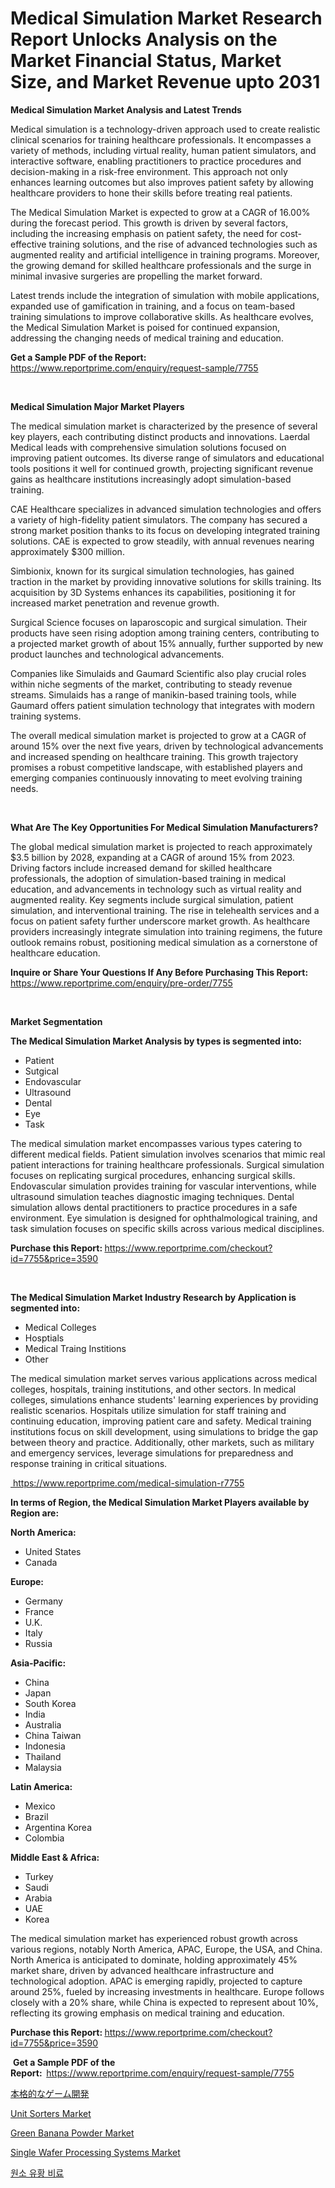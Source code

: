 <p><h1>Medical Simulation Market Research Report Unlocks Analysis on the Market Financial Status, Market Size, and Market Revenue upto 2031</h1></p><p><strong>Medical Simulation Market Analysis and Latest Trends</strong></p>
<p><p>Medical simulation is a technology-driven approach used to create realistic clinical scenarios for training healthcare professionals. It encompasses a variety of methods, including virtual reality, human patient simulators, and interactive software, enabling practitioners to practice procedures and decision-making in a risk-free environment. This approach not only enhances learning outcomes but also improves patient safety by allowing healthcare providers to hone their skills before treating real patients.</p><p>The Medical Simulation Market is expected to grow at a CAGR of 16.00% during the forecast period. This growth is driven by several factors, including the increasing emphasis on patient safety, the need for cost-effective training solutions, and the rise of advanced technologies such as augmented reality and artificial intelligence in training programs. Moreover, the growing demand for skilled healthcare professionals and the surge in minimal invasive surgeries are propelling the market forward. </p><p>Latest trends include the integration of simulation with mobile applications, expanded use of gamification in training, and a focus on team-based training simulations to improve collaborative skills. As healthcare evolves, the Medical Simulation Market is poised for continued expansion, addressing the changing needs of medical training and education.</p></p>
<p><strong>Get a Sample PDF of the Report:&nbsp;</strong> <a href="https://www.reportprime.com/enquiry/request-sample/7755">https://www.reportprime.com/enquiry/request-sample/7755</a></p>
<p>&nbsp;</p>
<p><strong>Medical Simulation Major Market Players</strong></p>
<p><p>The medical simulation market is characterized by the presence of several key players, each contributing distinct products and innovations. Laerdal Medical leads with comprehensive simulation solutions focused on improving patient outcomes. Its diverse range of simulators and educational tools positions it well for continued growth, projecting significant revenue gains as healthcare institutions increasingly adopt simulation-based training.</p><p>CAE Healthcare specializes in advanced simulation technologies and offers a variety of high-fidelity patient simulators. The company has secured a strong market position thanks to its focus on developing integrated training solutions. CAE is expected to grow steadily, with annual revenues nearing approximately $300 million.</p><p>Simbionix, known for its surgical simulation technologies, has gained traction in the market by providing innovative solutions for skills training. Its acquisition by 3D Systems enhances its capabilities, positioning it for increased market penetration and revenue growth.</p><p>Surgical Science focuses on laparoscopic and surgical simulation. Their products have seen rising adoption among training centers, contributing to a projected market growth of about 15% annually, further supported by new product launches and technological advancements.</p><p>Companies like Simulaids and Gaumard Scientific also play crucial roles within niche segments of the market, contributing to steady revenue streams. Simulaids has a range of manikin-based training tools, while Gaumard offers patient simulation technology that integrates with modern training systems.</p><p>The overall medical simulation market is projected to grow at a CAGR of around 15% over the next five years, driven by technological advancements and increased spending on healthcare training. This growth trajectory promises a robust competitive landscape, with established players and emerging companies continuously innovating to meet evolving training needs.</p></p>
<p>&nbsp;</p>
<p><strong>What Are The Key Opportunities For Medical Simulation Manufacturers?</strong></p>
<p><p>The global medical simulation market is projected to reach approximately $3.5 billion by 2028, expanding at a CAGR of around 15% from 2023. Driving factors include increased demand for skilled healthcare professionals, the adoption of simulation-based training in medical education, and advancements in technology such as virtual reality and augmented reality. Key segments include surgical simulation, patient simulation, and interventional training. The rise in telehealth services and a focus on patient safety further underscore market growth. As healthcare providers increasingly integrate simulation into training regimens, the future outlook remains robust, positioning medical simulation as a cornerstone of healthcare education.</p></p>
<p><strong>Inquire or Share Your Questions If Any Before Purchasing This Report:</strong> <a href="https://www.reportprime.com/enquiry/pre-order/7755">https://www.reportprime.com/enquiry/pre-order/7755</a></p>
<p>&nbsp;</p>
<p><strong>Market Segmentation</strong></p>
<p><strong>The Medical Simulation Market Analysis by types is segmented into:</strong></p>
<p><ul><li>Patient</li><li>Sutgical</li><li>Endovascular</li><li>Ultrasound</li><li>Dental</li><li>Eye</li><li>Task</li></ul></p>
<p><p>The medical simulation market encompasses various types catering to different medical fields. Patient simulation involves scenarios that mimic real patient interactions for training healthcare professionals. Surgical simulation focuses on replicating surgical procedures, enhancing surgical skills. Endovascular simulation provides training for vascular interventions, while ultrasound simulation teaches diagnostic imaging techniques. Dental simulation allows dental practitioners to practice procedures in a safe environment. Eye simulation is designed for ophthalmological training, and task simulation focuses on specific skills across various medical disciplines.</p></p>
<p><strong>Purchase this Report:&nbsp;</strong><a href="https://www.reportprime.com/checkout?id=7755&price=3590">https://www.reportprime.com/checkout?id=7755&price=3590</a></p>
<p>&nbsp;</p>
<p><strong>The Medical Simulation Market Industry Research by Application is segmented into:</strong></p>
<p><ul><li>Medical Colleges</li><li>Hosptials</li><li>Medical Traing Institions</li><li>Other</li></ul></p>
<p><p>The medical simulation market serves various applications across medical colleges, hospitals, training institutions, and other sectors. In medical colleges, simulations enhance students' learning experiences by providing realistic scenarios. Hospitals utilize simulation for staff training and continuing education, improving patient care and safety. Medical training institutions focus on skill development, using simulations to bridge the gap between theory and practice. Additionally, other markets, such as military and emergency services, leverage simulations for preparedness and response training in critical situations.</p></p>
<p><a href="https://www.reportprime.com/medical-simulation-r7755">&nbsp;https://www.reportprime.com/medical-simulation-r7755</a></p>
<p><strong>In terms of Region, the Medical Simulation Market Players available by Region are:</strong></p>
<p>
    <p> <strong> North America: </strong>
        <ul>
            <li>United States</li>
            <li>Canada</li>
        </ul>
        </p> 
    <p> <strong> Europe: </strong>
        <ul>
            <li>Germany</li>
            <li>France</li>
            <li>U.K.</li>
            <li>Italy</li>
            <li>Russia</li>
        </ul>
        </p> 
    <p> <strong> Asia-Pacific: </strong>
        <ul>
            <li>China</li>
            <li>Japan</li>
            <li>South Korea</li>
            <li>India</li>
            <li>Australia</li>
            <li>China Taiwan</li>
            <li>Indonesia</li>
            <li>Thailand</li>
            <li>Malaysia</li>
        </ul>
        </p> 
    <p> <strong> Latin America: </strong>
        <ul>
            <li>Mexico</li>
            <li>Brazil</li>
            <li>Argentina Korea</li>
            <li>Colombia</li>
        </ul>
        </p> 
    <p> <strong> Middle East & Africa: </strong>
        <ul>
            <li>Turkey</li>
            <li>Saudi</li>
            <li>Arabia</li>
            <li>UAE</li>
            <li>Korea</li>
        </ul>
    </p>
    </p>
<p><p>The medical simulation market has experienced robust growth across various regions, notably North America, APAC, Europe, the USA, and China. North America is anticipated to dominate, holding approximately 45% market share, driven by advanced healthcare infrastructure and technological adoption. APAC is emerging rapidly, projected to capture around 25%, fueled by increasing investments in healthcare. Europe follows closely with a 20% share, while China is expected to represent about 10%, reflecting its growing emphasis on medical training and education.</p></p>
<p><strong>Purchase this Report: </strong><a href="https://www.reportprime.com/checkout?id=7755&price=3590">https://www.reportprime.com/checkout?id=7755&price=3590</a></p>
<p>&nbsp;<strong>Get a Sample PDF of the Report:&nbsp;&nbsp;</strong><a href="https://www.reportprime.com/enquiry/request-sample/7755">https://www.reportprime.com/enquiry/request-sample/7755</a></p>
<p><strong></strong></p>
<p><p><a href="https://medium.com/@qirvhhyf42/serious-games-development-market-%E3%81%AF-%E3%82%B3%E3%82%B9%E3%83%88%E7%AE%A1%E7%90%86%E3%81%A8%E5%8A%B9%E7%8E%87%E5%90%91%E4%B8%8A%E3%82%92%E5%84%AA%E5%85%88%E3%81%97%E3%81%BE%E3%81%99-%E3%81%95%E3%82%89%E3%81%AB-%E5%A0%B1%E5%91%8A%E6%9B%B8%E3%81%AF%E5%B8%82%E5%A0%B4%E3%81%AE%E9%9C%80%E8%A6%81%E9%9D%A2%E3%81%A8%E4%BE%9B%E7%B5%A6%E9%9D%A2%E3%81%AE%E4%B8%A1%E6%96%B9%E3%82%92%E3%82%AB%E3%83%90%E3%83%BC%E3%81%97%E3%81%A6%E3%81%84%E3%81%BE%E3%81%99-serious-games-60776167af9d">本格的なゲーム開発</a></p><p><a href="https://issuu.com/reportprime-2/docs/unit-sorters-market-size-2030.pptx_1b82cc1a8cace9">Unit Sorters Market</a></p><p><a href="https://www.linkedin.com/pulse/green-banana-powder-market-global-regional-analysis-2024-2031-9zddf?trackingId=z%2BrYMmeeTzKhdf13G9Xmaw%3D%3D">Green Banana Powder Market</a></p><p><a href="https://medium.com/@khumanzwollel1/global-single-wafer-processing-systems-market-share-and-growth-opportunities-and-market-size-85cd081a6ccd">Single Wafer Processing Systems Market</a></p><p><a href="https://medium.com/@terina.1/%EC%9B%90%EC%86%8C-%ED%99%A9-%EB%B9%84%EB%A3%8C-%EC%82%B0%EC%97%85-%EB%B6%84%EC%95%BC-2024%EB%85%84%EB%B6%80%ED%84%B0-2031%EB%85%84%EA%B9%8C%EC%A7%80%EC%9D%98-%EC%8B%A0%EA%B7%9C-%EA%B8%B0%EC%88%A0%EA%B3%BC-%EC%8B%9C%EC%9E%A5-%EC%98%81%ED%96%A5-%EC%98%88%EC%B8%A1-cc2a5c9deaaf">원소 유황 비료</a></p></p>